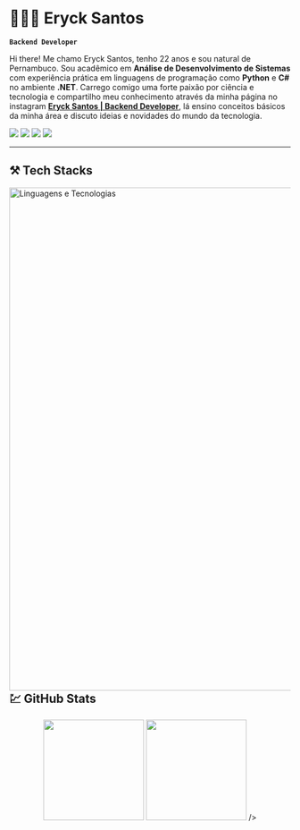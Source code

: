 # 👨🏻‍💻 Eryck Santos

**`Backend Developer`**

Hi there! Me chamo Eryck Santos, tenho 22 anos e sou natural de Pernambuco. Sou acadêmico em **Análise de Desenvolvimento de Sistemas** com experiência prática em linguagens de programação como **Python** e **C#** no ambiente **.NET**. Carrego comigo uma forte paixão por ciência e tecnologia e compartilho meu conhecimento através da minha página no instagram [**Eryck Santos | Backend Developer**](https://www.instagram.com/erycksts.tech/), lá ensino conceitos básicos da minha área e discuto ideias e novidades do mundo da tecnologia.

<p 
    align="left">
    <a href="https://www.instagram.com/erycksts.tech/"><img src="https://img.shields.io/badge/-Instagram-%23E4405F?style=for-the-badge&logo=instagram&logoColor=white"></a>
    <a href="mailto:dev.erycksantos@gmail.com"><img src="https://img.shields.io/badge/Gmail-D14836?style=for-the-badge&logo=gmail&logoColor=white"></a>
    <a href="https://www.linkedin.com/in/eryck-santos-ba56b4219/"><img src="https://img.shields.io/badge/LinkedIn-0077B5?style=for-the-badge&logo=linkedin&logoColor=white"></a>
    <img src="https://custom-icon-badges.demolab.com/badge/Pernambuco-BR-green?style=for-the-badge&logo=location&logoColor=yellow"/></a>          
</p>

---

## ⚒️ Tech Stacks
<!-- referência: https://github.com/tandpfun/skill-icons -->

<img
align="left"
title="Linguagens e Tecnologias"
width="900px"
style="padding-right: 10px;"
src="https://skillicons.dev/icons?i=py,fastapi,cs,dotnet,java,spring,angular,idea,vscode,postgresql,mysql,docker" 
/>

<br/>
<br/>
<br/>


---

## 💹 GitHub Stats
<!-- referência: https://github.com/anuraghazra/github-readme-stats -->

<div align="center">

<img height="180em" src="https://github-readme-stats.vercel.app/api?username=devEryckSantos&show_icons=true&theme=tokyonight&title_color=B0E0E6&icon_color=B0E0E6&text_color=ffffff&bg_color=0d1117&hide_border=true&count_private=true"/>

<img height="180em" src="https://github-readme-stats.vercel.app/api/top-langs/?username=devEryckSantos&layout=compact&theme=tokyonight&title_color=B0E0E6&text_color=ffffff&custom_title=Technologies&bg_color=0d1117&hide_border=true"/>
/>
